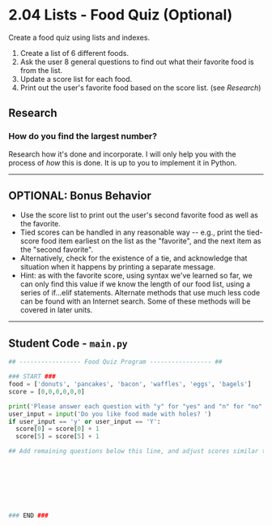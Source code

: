 # 2.04 Lists - Food Quiz (Optional)

Create a food quiz using lists and indexes.

1. Create a list of 6 different foods.
2. Ask the user 8 general questions to find out what their favorite food is from the list.
3. Update a score list for each food.
4. Print out the user's favorite food based on the score list. (see _Research_)

## Research
### How do you find the largest number? 
Research how it's done and incorporate. I will only help you with the process of _how_ this is done. It is up to you to implement it in Python. 

---

## OPTIONAL: Bonus Behavior

* Use the score list to print out the user's second favorite food as well as the favorite.
* Tied scores can be handled in any reasonable way -- e.g., print the tied-score food item earliest on the list as the "favorite", and the next item as the "second favorite".
* Alternatively, check for the existence of a tie, and acknowledge that situation when it happens by printing a separate message. 
* Hint: as with the favorite score, using syntax we've learned so far, we can only find this value if we know the length of our food list, using a series of if...elif statements. Alternate methods that use much less code can be found with an Internet search. Some of these methods will be covered in later units.
---

## Student Code - `main.py`
```python
## ----------------- Food Quiz Program ----------------- ##

### START ###
food = ['donuts', 'pancakes', 'bacon', 'waffles', 'eggs', 'bagels']
score = [0,0,0,0,0,0]

print('Please answer each question with "y" for "yes" and "n" for "no".')
user_input = input('Do you like food made with holes? ')
if user_input == 'y' or user_input == 'Y':
  score[0] = score[0] + 1
  score[5] = score[5] + 1

## Add remaining questions below this line, and adjust scores similar to the above. ##








### END ###

```